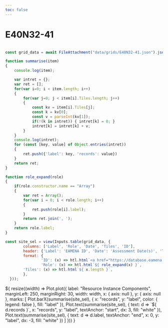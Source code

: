 ```yaml
---
toc: false
---
```

# E40N32-41

```js

const grid_data = await FileAttachment("data/grids/E40N32-41.json").json();

function summarise(item)
{
	console.log(item);

	var intret = {};
	var ret = [];
	for(var i=0; i < item.length; i++)
	{
		for(var j=0; j < item[i].Tiles.length; j++)
		{
			const kv = item[i].Tiles[j];
			const k = kv[0];
			const v = parseInt(kv[1]);
			if(!(k in intret)) { intret[k] = 0; }
			intret[k] = intret[k] + v;
		}
	}
	console.log(intret);
	for (const [key, value] of Object.entries(intret))
	{
		ret.push({'label': key, 'records': value})
	}
	return ret;
}

function role_expand(role)
{
	if(role.constructor.name == "Array")
	{
		var ret = Array();
		for(var i = 0; i < role.length; i++)
		{
			ret.push(role[i].label);
		}
		return ret.join(', ');
	}
	return role.label;
}

const site_sel = view(Inputs.table(grid_data, {
        columns: ['Label', 'Role', 'Date', 'Tiles', 'ID'],
        header: {'Label': 'EAMENA ID', 'Date': 'Assessment Date(s)', 'Tiles': 'Assessments', 'ID': ''},
        format: {
                'ID': (x) => htl.html`<a href="https://database.eamena.org/report/${ x }">EAMENA Link</a>`,
                'Role': (x) => htl.html`${ role_expand(x) }`,
		'Tiles': (x) => htl.html`${ x.length }`,
        },
  }));

```

  <div class="card">${
    resize((width) => Plot.plot({
        label: "Resource Instance Components",
        marginLeft: 250,
        marginRight: 30,
        width: width,
        x: { axis: null },
        y: { axis: null },
        marks: [
                Plot.barX(summarise(site_sel), {
                        x: "records",
                        y: "label",
                        color: { legend: false },
                        fill: "label"
                }),
                Plot.text(summarise(site_sel), {
                        text: d => `${ d.records }`,
                        x: "records",
                        y: "label",
                        textAnchor: "start",
                        dx: 3,
                        fill: "white"
                }),
                Plot.text(summarise(site_sel), {
                        text: d => d.label,
                        textAnchor: "end",
                        x: 0,
                        y: "label",
                        dx: -3,
                        fill: "white"
                })
        ]
    }))
  }</div>
